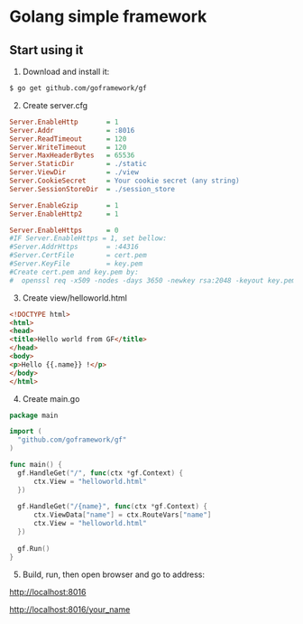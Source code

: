 # Golang simple framework

## Start using it
1. Download and install it:
  
  ```sh
$ go get github.com/goframework/gf
```
2. Create server.cfg
  
  ```INI
Server.EnableHttp		= 1
Server.Addr 			= :8016
Server.ReadTimeout		= 120
Server.WriteTimeout		= 120
Server.MaxHeaderBytes	= 65536
Server.StaticDir		= ./static
Server.ViewDir			= ./view
Server.CookieSecret		= Your cookie secret (any string)
Server.SessionStoreDir	= ./session_store

Server.EnableGzip		= 1
Server.EnableHttp2		= 1

Server.EnableHttps		= 0
#IF Server.EnableHttps = 1, set bellow:
#Server.AddrHttps 		= :44316
#Server.CertFile		= cert.pem
#Server.KeyFile			= key.pem
#Create cert.pem and key.pem by:
#  openssl req -x509 -nodes -days 3650 -newkey rsa:2048 -keyout key.pem -out cert.pem

```
3. Create view/helloworld.html
  
  ```html
<!DOCTYPE html>
<html>
<head>
<title>Hello world from GF</title>
</head>
<body>
<p>Hello {{.name}} !</p>
</body>
</html>
```

4. Create main.go
  
  ```go
package main

import (
	"github.com/goframework/gf"
)

func main() {
	gf.HandleGet("/", func(ctx *gf.Context) {
		ctx.View = "helloworld.html"
	})
	
	gf.HandleGet("/{name}", func(ctx *gf.Context) {
		ctx.ViewData["name"] = ctx.RouteVars["name"]
		ctx.View = "helloworld.html"
	})
	
	gf.Run()
}
```

5. Build, run, then open browser and go to address:
  
  [http://localhost:8016](http://localhost:8016)
  
  [http://localhost:8016/your_name](http://localhost:8016/your_name)

